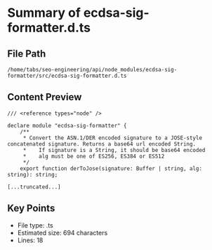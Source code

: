 # Summary of ecdsa-sig-formatter.d.ts
  
## File Path
`/home/tabs/seo-engineering/api/node_modules/ecdsa-sig-formatter/src/ecdsa-sig-formatter.d.ts`

## Content Preview
```
/// <reference types="node" />

declare module "ecdsa-sig-formatter" {
	/**
	 * Convert the ASN.1/DER encoded signature to a JOSE-style concatenated signature. Returns a base64 url encoded String.
	 *    If signature is a String, it should be base64 encoded
	 *    alg must be one of ES256, ES384 or ES512
	 */
	export function derToJose(signature: Buffer | string, alg: string): string;

[...truncated...]
```

## Key Points
- File type: .ts
- Estimated size: 694 characters
- Lines: 18
